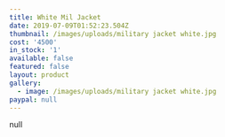 ```yaml
---
title: White Mil Jacket
date: 2019-07-09T01:52:23.504Z
thumbnail: /images/uploads/military jacket white.jpg
cost: '4500'
in_stock: '1'
available: false
featured: false
layout: product
gallery:
  - image: /images/uploads/military jacket white.jpg
paypal: null
---
```

null
